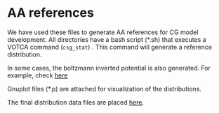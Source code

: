 # AA references

We have used these files to generate AA references for CG model development. All directories have a bash script (*.sh) that executes a VOTCA command (`csg_stat`)
. This command will generate a reference distribution. 

In some cases, the boltzmann inverted potential is also generated. For example, check [here](Dihedrals_Backbone-Backbone/Pots)

Gnuplot files (*.p) are attached for visualization of the distributions. 


The final distribution data files are placed [here](https://github.com/duttm/Multiscale-Multiresolution-CG-Models-for-Peptoids/tree/main/Nspe-Npmb-NLys/CG-Analysis/).
